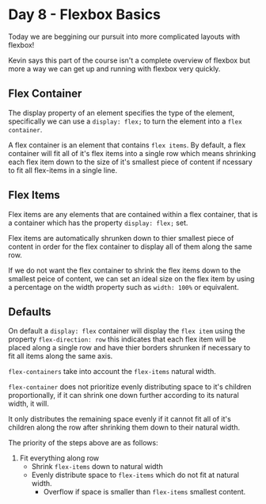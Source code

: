 # Day 8 - Flexbox Basics

Today we are beggining our pursuit into more complicated layouts with flexbox!

Kevin says this part of the course isn't a complete overview of flexbox but more a way we can get up and running with flexbox very quickly.

## Flex Container

The display property of an element specifies the type of the element, specifically we can use a `display: flex;` to turn the element into a `flex container`.

A flex container is an element that contains `flex items`. By default, a flex container will fit all of it's flex items into a single row which means shrinking each flex item down to the size of it's smallest piece of content if ncessary to fit all flex-items in a single line.

## Flex Items

Flex items are any elements that are contained within a flex container, that is a container which has the property `display: flex;` set.

Flex items are automatically shrunken down to thier smallest piece of content in order for the flex container to display all of them along the same row.

If we do not want the flex container to shrink the flex items down to the smallest peice of content, we can set an ideal size on the flex item by using a percentage on the width property such as `width: 100%` or equivalent.

## Defaults

On default a `display: flex` container will display the `flex item` using the property `flex-direction: row` this indicates that each flex item will be placed along a single row and have thier borders shrunken if necessary to fit all items along the same axis.

`flex-containers` take into account the `flex-items` natural width.

`flex-container` does not prioritize evenly distributing space to it's children proportionally, if it can shrink one down further according to its natural width, it will.

It only distributes the remaining space evenly if it cannot fit all of it's children along the row after shrinking them down to their natural width.

The priority of the steps above are as follows:

1. Fit everything along row
    - Shrink `flex-items` down to natural width
    - Evenly distribute space to `flex-items` which do not fit at natural width.
        - Overflow if space is smaller than `flex-items` smallest content.
